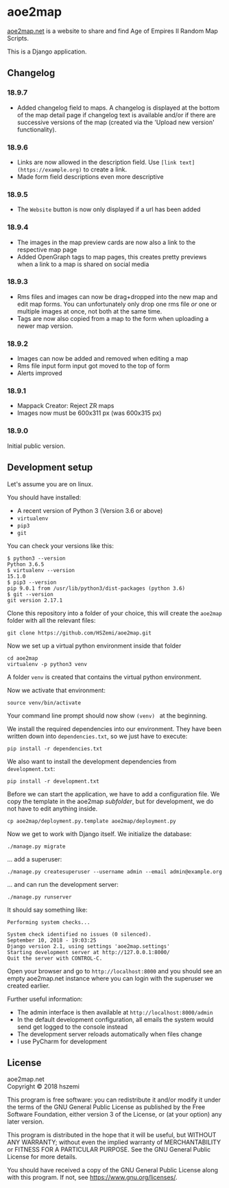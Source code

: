 # aoe2map
[aoe2map.net](https://aoe2map.net) is a website to share and find Age of Empires II Random Map Scripts.

This is a Django application.

## Changelog

### 18.9.7

- Added changelog field to maps. A changelog is displayed at the bottom of the map
  detail page if changelog text is available and/or if there are successive versions
  of the map (created via the 'Upload new version' functionality).

### 18.9.6

- Links are now allowed in the description field. Use `[link text](https://example.org)` to create a link.
- Made form field descriptions even more descriptive

### 18.9.5

- The `Website` button is now only displayed if a url has been added

### 18.9.4

- The images in the map preview cards are now also a link to the respective map page
- Added OpenGraph tags to map pages, this creates pretty previews when a link to a map
  is shared on social media

### 18.9.3

- Rms files and images can now be drag+dropped into the new map and edit map forms. 
  You can unfortunately only drop one rms file _or_ one or multiple images at once, 
  not both at the same time. 
- Tags are now also copied from a map to the form when uploading a newer map version.

### 18.9.2

- Images can now be added and removed when editing a map
- Rms file input form input got moved to the top of form
- Alerts improved

### 18.9.1

- Mappack Creator: Reject ZR maps
- Images now must be 600x311 px (was 600x315 px)

### 18.9.0

Initial public version.

## Development setup

Let's assume you are on linux.

You should have installed: 
 - A recent version of Python 3 (Version 3.6 or above)
 - `virtualenv`
 - `pip3`
 - `git`

You can check your versions like this:

```
$ python3 --version
Python 3.6.5
$ virtualenv --version
15.1.0
$ pip3 --version
pip 9.0.1 from /usr/lib/python3/dist-packages (python 3.6)
$ git --version
git version 2.17.1
```

Clone this repository into a folder of your choice, 
this will create the `aoe2map` folder with all the relevant files:
```
git clone https://github.com/HSZemi/aoe2map.git
```
Now we set up a virtual python environment inside that folder
```
cd aoe2map
virtualenv -p python3 venv
```
A folder `venv` is created that contains the virtual python environment.

Now we activate that environment:
```
source venv/bin/activate
```
Your command line prompt should now show `(venv) ` at the beginning.

We install the required dependencies into our environment. 
They have been written down into `dependencies.txt`, so we just have to execute:
```
pip install -r dependencies.txt
```

We also want to install the development dependencies from `development.txt`:
```
pip install -r development.txt
```

Before we can start the application, we have to add a configuration file. 
We copy the template in the aoe2map _subfolder_, but for development, 
we do not have to edit anything inside.
```
cp aoe2map/deployment.py.template aoe2map/deployment.py
```


Now we get to work with Django itself. We initialize the database:
```
./manage.py migrate
```

… add a superuser:
```
./manage.py createsuperuser --username admin --email admin@example.org
```

… and can run the development server:

```
./manage.py runserver
```

It should say something like:
```
Performing system checks...

System check identified no issues (0 silenced).
September 10, 2018 - 19:03:25
Django version 2.1, using settings 'aoe2map.settings'
Starting development server at http://127.0.0.1:8000/
Quit the server with CONTROL-C.
```

Open your browser and go to `http://localhost:8000` and you should see an 
empty aoe2map.net instance where you can login with the superuser we created earlier.

Further useful information:

 - The admin interface is then available at `http://localhost:8000/admin`
 - In the default development configuration, all emails the system would send
 get logged to the console instead
 - The development server reloads automatically when files change
 - I use PyCharm for development

## License
aoe2map.net  
Copyright © 2018 hszemi

This program is free software: you can redistribute it and/or modify
it under the terms of the GNU General Public License as published by
the Free Software Foundation, either version 3 of the License, or
(at your option) any later version.

This program is distributed in the hope that it will be useful,
but WITHOUT ANY WARRANTY; without even the implied warranty of
MERCHANTABILITY or FITNESS FOR A PARTICULAR PURPOSE.  See the
GNU General Public License for more details.

You should have received a copy of the GNU General Public License
along with this program.  If not, see <https://www.gnu.org/licenses/>.
